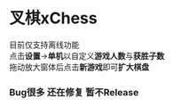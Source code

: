 # 叉棋xChess
目前仅支持离线功能  
点击**设置**->**单机**以自定义**游戏人数**与**获胜子数**  
拖动放大窗体后点击**新游戏**即可**扩大棋盘**  
### Bug很多 还在修复 暂不Release
